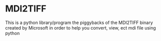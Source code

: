 # MDI2TIFF
This is a python library/program the piggybacks of the MDI2TIFF binary created by Microsoft in order to help you convert, view, ect mdi file using python

